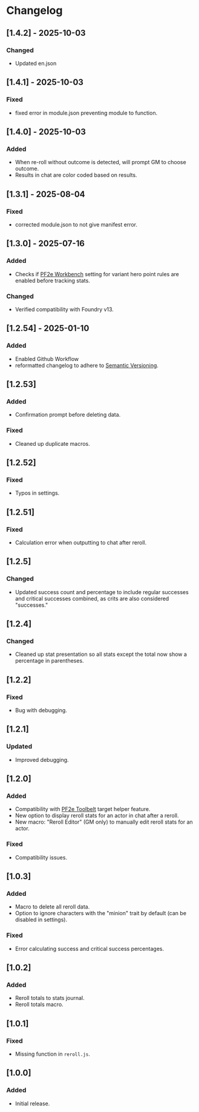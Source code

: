 # Changelog

## [1.4.2] - 2025-10-03
### Changed
- Updated en.json

## [1.4.1] - 2025-10-03
### Fixed
- fixed error in module.json preventing module to function. 

## [1.4.0] - 2025-10-03
### Added
- When re-roll without outcome is detected, will prompt GM to choose outcome. 
- Results in chat are color coded based on results.

## [1.3.1] - 2025-08-04
### Fixed
- corrected module.json to not give manifest error.

## [1.3.0] - 2025-07-16
### Added
- Checks if [PF2e Workbench](https://foundryvtt.com/packages/xdy-pf2e-workbench) setting for variant hero point rules are enabled before tracking stats. 

### Changed
- Verified compatibility with Foundry v13.

## [1.2.54] - 2025-01-10
### Added
- Enabled Github Workflow
- reformatted changelog to adhere to [Semantic Versioning](https://semver.org/spec/v2.0.0.html). 

## [1.2.53]
### Added
- Confirmation prompt before deleting data.

### Fixed
- Cleaned up duplicate macros.

## [1.2.52]
### Fixed
- Typos in settings.

## [1.2.51]
### Fixed
- Calculation error when outputting to chat after reroll.

## [1.2.5]
### Changed
- Updated success count and percentage to include regular successes and critical successes combined, as crits are also considered "successes."

## [1.2.4]
### Changed
- Cleaned up stat presentation so all stats except the total now show a percentage in parentheses.

## [1.2.2]
### Fixed
- Bug with debugging.

## [1.2.1]
### Updated
- Improved debugging.

## [1.2.0]
### Added
- Compatibility with [PF2e Toolbelt](https://foundryvtt.com/packages/pf2e-toolbelt) target helper feature.
- New option to display reroll stats for an actor in chat after a reroll.
- New macro: "Reroll Editor" (GM only) to manually edit reroll stats for an actor.

### Fixed
- Compatibility issues.

## [1.0.3]
### Added
- Macro to delete all reroll data.
- Option to ignore characters with the "minion" trait by default (can be disabled in settings).

### Fixed
- Error calculating success and critical success percentages.

## [1.0.2]
### Added
- Reroll totals to stats journal.
- Reroll totals macro.

## [1.0.1]
### Fixed
- Missing function in `reroll.js`.

## [1.0.0]
### Added
- Initial release.
